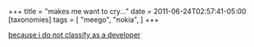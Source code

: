 +++
title = "makes me want to cry..."
date = 2011-06-24T02:57:41-05:00
[taxonomies]
tags = [
  "meego",
  "nokia",
]
+++

[because i do not classify as a developer](http://thenokiablog.com/2011/06/22/nokia-n950-hands-on/ "Hands on video of Nokia N950")
